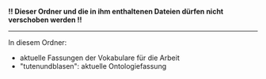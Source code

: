 **!! Dieser Ordner und die in ihm enthaltenen Dateien dürfen nicht verschoben werden !!**

---

In diesem Ordner:

* aktuelle Fassungen der Vokabulare für die Arbeit
* "tutenundblasen": aktuelle Ontologiefassung